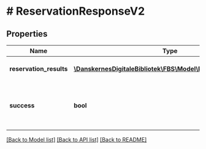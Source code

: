 # # ReservationResponseV2

## Properties

Name | Type | Description | Notes
------------ | ------------- | ------------- | -------------
**reservation_results** | [**\DanskernesDigitaleBibliotek\FBS\Model\ReservationResultV2[]**](ReservationResultV2.md) | Result of each reservation |
**success** | **bool** | True if all reservation were create successfully otherwise false |

[[Back to Model list]](../../README.md#models) [[Back to API list]](../../README.md#endpoints) [[Back to README]](../../README.md)
